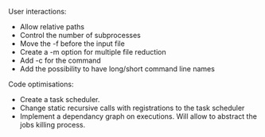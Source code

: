 User interactions:
* Allow relative paths
* Control the number of subprocesses
* Move the -f before the input file
* Create a -m option for multiple file reduction
* Add -c for the command
* Add the possibility to have long/short command line names

Code optimisations:
* Create a task scheduler.
* Change static recursive calls with registrations to the task scheduler
* Implement a dependancy graph on executions. Will allow to abstract the jobs killing process.
